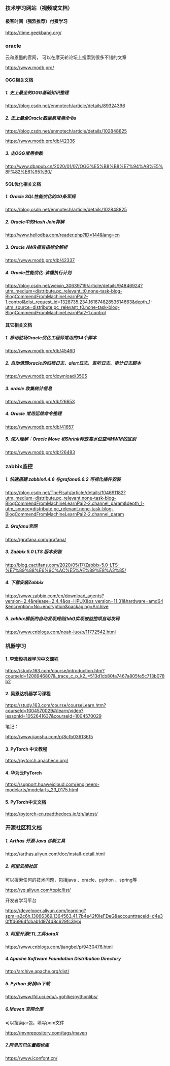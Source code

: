 ### 技术学习网站（视频或文档）

#### 极客时间（强烈推荐）付费学习

https://time.geekbang.org/

### **oracle**

云和恩墨的官网， 可以在摩天轮论坛上搜索到很多不错的文章

https://www.modb.pro/

#### OGG相关文档

#####  1. 史上最全的OGG基础知识整理

https://blog.csdn.net/enmotech/article/details/89324396

#####  2. 史上最全Oracle数据泵常用命令s

https://blog.csdn.net/enmotech/article/details/102848825

https://www.modb.pro/db/42336

#####  3. 史OGG常用参数

http://www.dbapub.cn/2020/01/07/OGG%E5%B8%B8%E7%94%A8%E5%8F%82%E6%95%B0/

#### SQL优化相关文档

#####  1. Oracle SQL性能优化的40条军规

https://blog.csdn.net/enmotech/article/details/102848825

#####  2. Oracle中的Hash Join祥解

http://www.hellodba.com/reader.php?ID=144&lang=cn

#####  3. Oracle AWR报告指标全解析

https://www.modb.pro/db/42337

#####  4. Oracle性能优化-读懂执行计划

https://blog.csdn.net/weixin_30639719/article/details/94846924?utm_medium=distribute.pc_relevant_t0.none-task-blog-BlogCommendFromMachineLearnPai2-1.control&dist_request_id=1328735.234.16167482853614663&depth_1-utm_source=distribute.pc_relevant_t0.none-task-blog-BlogCommendFromMachineLearnPai2-1.control

#### 其它相关文档

#####  1. 移动驻场Oracle优化工程师常用的34个脚本

https://www.modb.pro/db/45460

#####  2. 自动清理oracle的归档日志、alert日志、监听日志、审计日志脚本

https://www.modb.pro/download/3505

#####  3. oracle 收集统计信息

https://www.modb.pro/db/26653

#####  4. Oracle 常用运维命令整理

https://www.modb.pro/db/41657

#####  5. 深入理解：Oracle Move 和Shrink释放高水位空间HWM的区别

https://www.modb.pro/db/26483

### **zabbix监控**

#####  1. 快速搭建 zabbix4.4.6 与grafana6.6.2 可视化插件安装

https://blog.csdn.net/TheFlsah/article/details/104691182?utm_medium=distribute.pc_relevant.none-task-blog-BlogCommendFromMachineLearnPai2-2.channel_param&depth_1-utm_source=distribute.pc_relevant.none-task-blog-BlogCommendFromMachineLearnPai2-2.channel_param

#####  2. Grafana官网

https://grafana.com/grafana/

#####  3. Zabbix 5.0 LTS 版本安装

http://blog.cactifans.com/2020/05/17/Zabbix-5.0-LTS-%E7%89%88%E6%9C%AC%E5%AE%89%E8%A3%85/

#####  4. 下载安装Zabbix

https://www.zabbix.com/cn/download_agents?version=2.4&release=2.4.4&os=HPUX&os_version=11.31&hardware=amd64&encryption=No+encryption&packaging=Archive

#####  5. zabbix模板的自动发现规则(ldd)实现被监控项自动发现

https://www.cnblogs.com/noah-luo/p/11772542.html

### **机器学习**

#### 1. 李宏毅机器学习中文课程

https://study.163.com/course/introduction.htm?courseId=1208946807&_trace_c_p_k2_=513d1cb80fa7467a805fe5c713b078b2

#### 2. 吴恩达机器学习课程

https://study.163.com/course/courseLearn.htm?courseId=1004570029#/learn/video?lessonId=1052641637&courseId=1004570029

笔记：

https://www.jianshu.com/p/8cfb036136f5

#### 3.  **PyTorch 中文教程**

https://pytorch.apachecn.org/

#### 4. 华为云PyTorch

https://support.huaweicloud.com/engineers-modelarts/modelarts_23_0175.html

#### 5. PyTorch中文文档

https://pytorch-cn.readthedocs.io/zh/latest/

### **开源社区和文档**

#####  1. Arthas 开源 Java 诊断工具

https://arthas.aliyun.com/doc/install-detail.html

#####  2. 阿里云栖社区

可以搜索任何的技术问题，包括java 、oracle、python 、spring等

https://yq.aliyun.com/topic/list/

开发者学习平台

https://developer.aliyun.com/learning?spm=a2c6h.13066369.1364563.41.7b4e42f0IeFDeG&accounttraceid=d4e30fffd6964fcbab1d974d8c629fc3lybj

#####  3. 阿里开源ETL工具dataX

https://www.cnblogs.com/jiangbei/p/9430476.html

#####  4.Apache Software Foundation Distribution Directory

http://archive.apache.org/dist/

#####  5. Python 安装lib下载

https://www.lfd.uci.edu/~gohlke/pythonlibs/

#####  6.Maven 官网仓库

可以搜索jar包，填写pom文件

https://mvnrepository.com/tags/maven

#####  7.阿里巴巴矢量图标库

https://www.iconfont.cn/